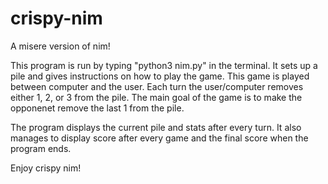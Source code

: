 # crispy-nim
A misere version of nim!

This program is run by typing "python3 nim.py" in the terminal. It sets up a pile and gives instructions on how to play the game. 
This game is played between computer and the user. 
Each turn the user/computer removes either 1, 2, or 3 from the pile.
The main goal of the game is to make the opponenet remove the last 1 from the pile.

The program displays the current pile and stats after every turn.
It also manages to display score after every game and the final score when the program ends.

Enjoy crispy nim!
